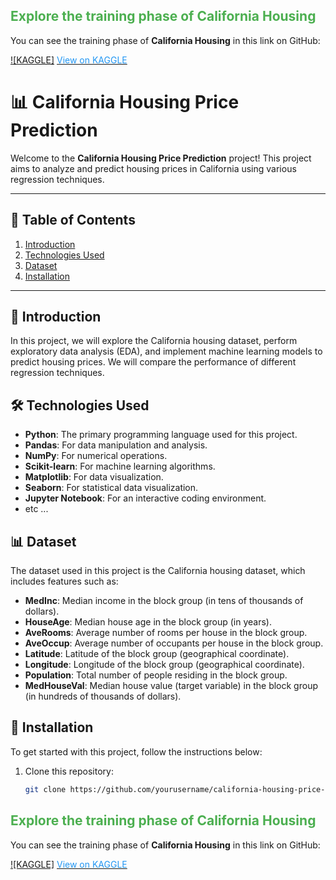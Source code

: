 ## <span style="color: #4CAF50;">Explore the training phase of  California Housing</span>

You can see the training phase of **California Housing** in this link on GitHub:

[![KAGGLE]](https://www.kaggle.com/code/ahmadrezagholami2001/machine-learning-housing-estimation) [<span style="color: #2196F3;">View on KAGGLE</span>](https://www.kaggle.com/code/ahmadrezagholami2001/machine-learning-housing-estimation)


# 📊 California Housing Price Prediction

Welcome to the **California Housing Price Prediction** project! This project aims to analyze and predict housing prices in California using various regression techniques.

---

## 📑 Table of Contents

1. [Introduction](#introduction)
2. [Technologies Used](#technologies-used)
3. [Dataset](#dataset)
4. [Installation](#installation)

---

## 📖 Introduction

In this project, we will explore the California housing dataset, perform exploratory data analysis (EDA), and implement machine learning models to predict housing prices. We will compare the performance of different regression techniques.

## 🛠 Technologies Used

- **Python**: The primary programming language used for this project.
- **Pandas**: For data manipulation and analysis.
- **NumPy**: For numerical operations.
- **Scikit-learn**: For machine learning algorithms.
- **Matplotlib**: For data visualization.
- **Seaborn**: For statistical data visualization.
- **Jupyter Notebook**: For an interactive coding environment.
- etc ...

## 📊 Dataset

The dataset used in this project is the California housing dataset, which includes features such as:

- **MedInc**: Median income in the block group (in tens of thousands of dollars).
- **HouseAge**: Median house age in the block group (in years).
- **AveRooms**: Average number of rooms per house in the block group.
- **AveOccup**: Average number of occupants per house in the block group.
- **Latitude**: Latitude of the block group (geographical coordinate).
- **Longitude**: Longitude of the block group (geographical coordinate).
- **Population**: Total number of people residing in the block group.
- **MedHouseVal**: Median house value (target variable) in the block group (in hundreds of thousands of dollars).


## 🚀 Installation

To get started with this project, follow the instructions below:

1. Clone this repository:
   ```bash
   git clone https://github.com/yourusername/california-housing-price-prediction.git

   
## <span style="color: #4CAF50;">Explore the training phase of  California Housing</span>

You can see the training phase of **California Housing** in this link on GitHub:

[![KAGGLE]](https://www.kaggle.com/code/ahmadrezagholami2001/machine-learning-housing-estimation) [<span style="color: #2196F3;">View on KAGGLE</span>](https://www.kaggle.com/code/ahmadrezagholami2001/machine-learning-housing-estimation)


